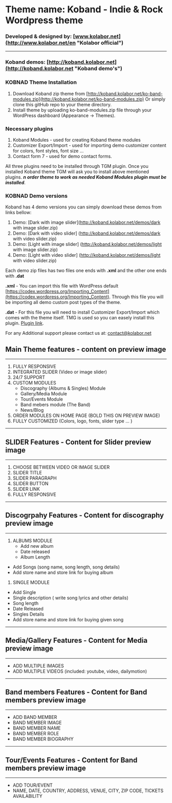 # Theme name: Koband - Indie & Rock Wordpress theme 
### Developed & designed by: [www.kolabor.net](http://www.kolabor.net/en "Kolabor official")
***
### Koband demos: [http://koband.kolabor.net](http://koband.kolabor.net "Koband demo's")

### KOBNAD Theme Installation

1. Download Koband zip theme from [http://koband.kolabor.net/ko-band-modules.zip](http://koband.kolabor.net/ko-band-modules.zip) Or simply clone this gitHub repo to your theme directory. 
2. Install theme by uploading ko-band-modules.zip file through your WordPress dashboard (Appearance -> Themes). 

### Necessary plugins
1. Koband Modules - used for creating Koband theme modules
2. Customizer Export/Import - used for importing demo customizer content for colors, font styles, font size ... 
3. Contact form 7  - used for demo contact forms.

All three plugins need to be installed through TGM plugin. Once you installed Koband theme TGM will ask you to install above mentioned plugins. _**n order theme to work as needed Koband Modules plugin must be installed**_. 

### KOBNAD Demo versions 

Koband has 4 demo versions you can simply download these demos from links bellow:
1. Demo: [Dark with image slider](http://koband.kolabor.net/demos/dark with image slider.zip)
2. Demo: [Dark with video slider] (http://koband.kolabor.net/demos/dark with video slider.zip)
3. Demo: [Light with image slider] (http://koband.kolabor.net/demos/light with image slider.zip)
4. Demo: [Light with video slider] (http://koband.kolabor.net/demos/light with video slider.zip)

Each demo zip files has two files one ends with **.xml** and the other one ends with **.dat**

**.xml** - You can import this file with WordPress default [https://codex.wordpress.org/Importing_Content](https://codex.wordpress.org/Importing_Content). Through this file you will be importing all demo custom post types of the theme. 

 **.dat** - For this file you will need to install Customizer Export/Import which comes with the theme itself. TMG is used so you can easely install this plugin. [Plugin link](https://wordpress.org/plugins/customizer-export-import/).
 
 For any Additional support please contact us at: contact@kolabor.net 
 

## Main Theme features - content on preview image
--------------------------------------------------------------
1. FULLY RESPONSIVE 
2. INTEGRATED SLIDER (Video or image slider) 
3. 24/7  SUPPORT 
4. CUSTOM MODULES  
    - Discography (Albums & Singles) Module 
    - Gallery/Media Module 
    - Tour/Events Module 
    - Band mebers module (The Band)
   -  News/Blog 
5. ORDER MODULES ON HOME PAGE  (BOLD THIS ON PREVIEW IMAGE)
7. FULLY CUSTOMIZED  (Colors, logo, fonts, slider type ... ) 


-----------------------------------------------------------------------
## SLIDER  Features - Content for Slider preview image 
----------------------------------------------------------------------
1. CHOOSE BETWEEN VIDEO OR IMAGE SLIDER 
2. SLIDER TITLE 
3. SLIDER PARAGRAPH 
4. SLIDER BUTTON 
5. SLIDER LINK 
6. FULLY RESPONSIVE 

-------------------------------------------------------------------------------
## Discogrpahy  Features - Content for discography preview image
-------------------------------------------------------------------------------
1. ALBUMS MODULE 
   -  Add new album 
   - Date released 
   - Album Length 
  - Add Songs (song name, song length, song details)
  - Add store name and store link for buying album

1. SINGLE MODULE 
  - Add Single 
  - Single description ( write song lyrics and other details) 
 -  Song length
 -  Date Released
 - Singles Details  
 - Add store name and store link for buying given song

-----------------------------------------------------------------------------
## Media/Gallery  Features - Content for  Media preview image
----------------------------------------------------------------------------
- ADD MULTIPLE IMAGES 
- ADD MULTIPLE VIDEOS (included: youtube, video, dailymotion)

---------------------------------------------------------------------------------------
## Band members  Features - Content for Band members  preview image 
---------------------------------------------------------------------------------------
- ADD BAND MEMBER 
- BAND MEMBER IMAGE 
- BAND MEMBER NAME 
- BAND MEMBER ROLE 
- BAND MEMBER BIOGRAPHY

-------------------------------------------------------------------------------------
## Tour/Events  Features - Content for Band members  preview image 
-------------------------------------------------------------------------------------
- ADD TOUR/EVENT 
- NAME, DATE, COUNTRY, ADDRESS, VENUE, CITY, ZIP CODE, TICKETS AVAILABILITY
